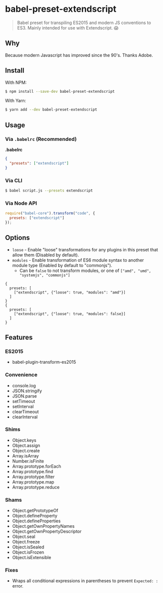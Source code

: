 # babel-preset-extendscript

> Babel preset for transpiling ES2015 and modern JS conventions to ES3. Mainly intended for use with Extendscript. 😱

## Why
Because modern Javascript has improved since the 90's. Thanks Adobe.

## Install

With NPM:
```sh
$ npm install --save-dev babel-preset-extendscript
```

With Yarn:

```sh
$ yarn add --dev babel-preset-extendscript
```

## Usage

### Via `.babelrc` (Recommended)

**.babelrc**

```json
{
  "presets": ["extendscript"]
}
```

### Via CLI

```sh
$ babel script.js --presets extendscript
```

### Via Node API

```javascript
require("babel-core").transform("code", {
  presets: ["extendscript"]
});
```

## Options

* `loose` - Enable "loose" transformations for any plugins in this preset that allow them (Disabled by default).
* `modules` - Enable transformation of ES6 module syntax to another module type (Enabled by default to "commonjs").
  * Can be `false` to not transform modules, or one of `["amd", "umd", "systemjs", "commonjs"]`

```
{
  presets: [
    ["extendscript", {"loose": true, "modules": "amd"}]
  ]
}
{
  presets: [
    ["extendscript", {"loose": true, "modules": false}]
  ]
}
```

## Features

### ES2015
* babel-plugin-transform-es2015

### Convenience
* console.log
* JSON.stringify
* JSON.parse
* setTimeout
* setInterval
* clearTimeout
* clearInterval

### Shims
* Object.keys
* Object.assign
* Object.create
* Array.isArray
* Number.isFinite
* Array.prototype.forEach
* Array.prototype.find
* Array.prototype.filter
* Array.prototype.map
* Array.prototype.reduce

### Shams
* Object.getPrototypeOf
* Object.defineProperty
* Object.defineProperties
* Object.getOwnPropertyNames
* Object.getOwnPropertyDescriptor
* Object.seal
* Object.freeze
* Object.isSealed
* Object.isFrozen
* Object.isExtensible

### Fixes
* Wraps all conditional expressions in parentheses to prevent `Expected: :` error.